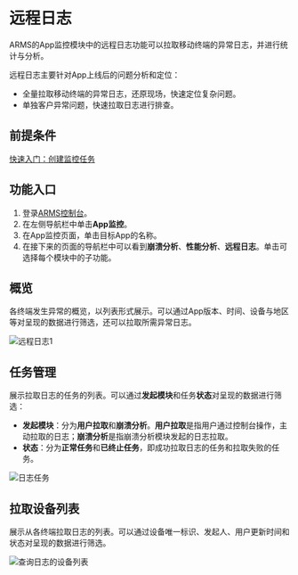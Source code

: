 # 远程日志

ARMS的App监控模块中的远程日志功能可以拉取移动终端的异常日志，并进行统计与分析。

远程日志主要针对App上线后的问题分析和定位：

-   全量拉取移动终端的异常日志，还原现场，快速定位复杂问题。
-   单独客户异常问题，快速拉取日志进行排查。

## 前提条件

[快速入门：创建监控任务](/intl.zh-CN/App监控/快速入门：创建监控任务.md)

## 功能入口

1.  登录[ARMS控制台](https://arms-intl.console.aliyun.com/)。
2.  在左侧导航栏中单击**App监控**。
3.  在App监控页面，单击目标App的名称。
4.  在接下来的页面的导航栏中可以看到**崩溃分析**、**性能分析**、**远程日志**。单击可选择每个模块中的子功能。

## 概览

各终端发生异常的概览，以列表形式展示。可以通过App版本、时间、设备与地区等对呈现的数据进行筛选，还可以拉取所需异常日志。

![远程日志1](https://static-aliyun-doc.oss-accelerate.aliyuncs.com/assets/img/zh-CN/5124063951/p77008.png)

## 任务管理

展示拉取日志的任务的列表。可以通过**发起模块**和任务**状态**对呈现的数据进行筛选：

-   **发起模块**：分为**用户拉取**和**崩溃分析**。**用户拉取**是指用户通过控制台操作，主动拉取的日志；**崩溃分析**是指崩溃分析模块发起的日志拉取。
-   **状态**：分为**正常任务**和**已终止任务**，即成功拉取日志的任务和拉取失败的任务。

![日志任务](https://static-aliyun-doc.oss-accelerate.aliyuncs.com/assets/img/zh-CN/5124063951/p77011.png)

## 拉取设备列表

展示从各终端拉取日志的列表。可以通过设备唯一标识、发起人、用户更新时间和状态对呈现的数据进行筛选。

![查询日志的设备列表](https://static-aliyun-doc.oss-accelerate.aliyuncs.com/assets/img/zh-CN/5124063951/p77020.png)

